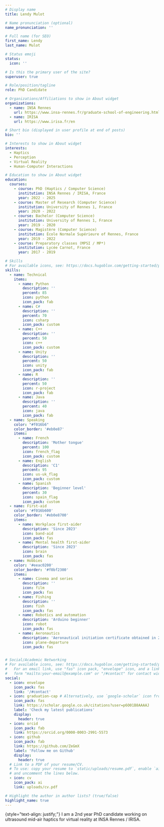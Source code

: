 ```yaml
---
# Display name
title: Lendy Mulot

# Name pronunciation (optional)
name_pronunciation: ''

# Full name (for SEO)
first_name: Lendy
last_name: Mulot

# Status emoji
status:
  icon: ''

# Is this the primary user of the site?
superuser: true

# Role/position/tagline
role: PhD Candidate

# Organizations/Affiliations to show in About widget
organizations:
  - name: INSA Rennes
    url: https://www.insa-rennes.fr/graduate-school-of-engineering.html
  - name: IRISA
    url: https://www.irisa.fr/en

# Short bio (displayed in user profile at end of posts)
bio: ''

# Interests to show in About widget
interests:
  - Haptics
  - Perception
  - Virtual Reality
  - Human-Computer Interactions

# Education to show in About widget
education:
  courses:
    - course: PhD (Haptics / Computer Science)
      institution: INSA Rennes / IRISA, France
      year: 2022 - 2025
    - course: Master of Research (Computer Science)
      institution: University of Rennes 1, France
      year: 2020 - 2022
    - course: Bachelor (Computer Science)
      institution: University of Rennes 1, France
      year: 2019 - 2020
    - course: Magistère (Computer Science)
      institution: École Normale Supérieure of Rennes, France
      year: 2019 - 2022
    - course: Preparatory classes (MPSI / MP*)
      institution: Lycée Carnot, France
      year: 2017 - 2019

# Skills
# For available icons, see: https://docs.hugoblox.com/getting-started/page-builder/#icons
skills:
  - name: Technical
    items:
      - name: Python
        description: ''
        percent: 85
        icon: python
        icon_pack: fab
      - name: C#
        description: ''
        percent: 70
        icon: csharp
        icon_pack: custom
      - name: C++
        description: ''
        percent: 50
        icon: c++
        icon_pack: custom
      - name: Unity
        description: ''
        percent: 50
        icon: unity
        icon_pack: fab
      - name: R
        description: ''
        percent: 50
        icon: r-project
        icon_pack: fab
      - name: Java
        description: ''
        percent: 40
        icon: java
        icon_pack: fab
  - name: Speaking
    color: "#f016b6"
    color_border: '#eb0e87'
    items:
      - name: French
        description: 'Mother tongue'
        percent: 100
        icon: french_flag
        icon_pack: custom
      - name: English
        description: 'C1'
        percent: 95
        icon: us-uk_flag
        icon_pack: custom
      - name: Spanish
        description: 'Beginner level'
        percent: 30
        icon: spain_flag
        icon_pack: custom
  - name: First-aid
    color: '#f016b600'
    color_border: '#eb0e8700'
    items:
      - name: Workplace first-aider
        description: 'Since 2023'
        icon: band-aid
        icon_pack: fas
      - name: Mental health first-aider
        description: 'Since 2023'
        icon: brain
        icon_pack: fas
  - name: Hobbies
    color: '#eeac0200'
    color_border: '#f0bf2300'
    items:
      - name: Cinema and series
        description: ''
        icon: film
        icon_pack: fas
      - name: Fishing
        description: ''
        icon: fish
        icon_pack: fas
      - name: Robotics and automation
        description: 'Arduino beginner'
        icon: robot
        icon_pack: fas
      - name: Aeronautics
        description: 'Aeronautical initiation certificate obtained in 2013'
        icon: plane-departure
        icon_pack: fas


# Social/Academic Networking
# For available icons, see: https://docs.hugoblox.com/getting-started/page-builder/#icons
#   For an email link, use "fas" icon pack, "envelope" icon, and a link in the
#   form "mailto:your-email@example.com" or "/#contact" for contact widget.
social:
  - icon: envelope
    icon_pack: fas
    link: '/#contact'
  - icon: graduation-cap # Alternatively, use `google-scholar` icon from `ai` icon pack
    icon_pack: fas
    link: https://scholar.google.co.uk/citations?user=p6O01B8AAAAJ
    label: 'Check my latest publications'
    display:
      header: true
  - icon: orcid
    icon_pack: fab
    link: https://orcid.org/0000-0003-2991-5573
  - icon: github
    icon_pack: fab
    link: https://github.com/ZeGmX
    label: 'Follow me on Github'
    display:
      header: true
  # Link to a PDF of your resume/CV.
  # To use: copy your resume to `static/uploads/resume.pdf`, enable `ai` icons in `params.yaml`,
  # and uncomment the lines below.
  - icon: cv
    icon_pack: ai
    link: uploads/cv.pdf

# Highlight the author in author lists? (true/false)
highlight_name: true
---
```


{style="text-align: justify;"}
I am a 2nd year PhD candidate working on ultrasound mid-air haptics for virtual reality at INSA Rennes / IRISA.